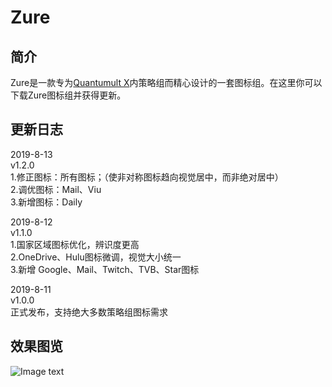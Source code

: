 # Zure
## 简介
Zure是一款专为[Quantumult X](https://github.com/crossutility/Quantumult-X/)内策略组而精心设计的一套图标组。在这里你可以下载Zure图标组并获得更新。<br>

## 更新日志
2019-8-13<br>
v1.2.0<br>
1.修正图标：所有图标；（使非对称图标趋向视觉居中，而非绝对居中）<br>
2.调优图标：Mail、Viu<br>
3.新增图标：Daily<br>

2019-8-12<br>
v1.1.0<br>
1.国家区域图标优化，辨识度更高<br>
2.OneDrive、Hulu图标微调，视觉大小统一<br>
3.新增 Google、Mail、Twitch、TVB、Star图标<br>

2019-8-11<br>
v1.0.0<br>
正式发布，支持绝大多数策略组图标需求<br>
## 效果图览
![Image text](https://raw.githubusercontent.com/zealson/Zure/master/Other/%40Zure%20Policy%20Icon%20Set%20GH.png)
